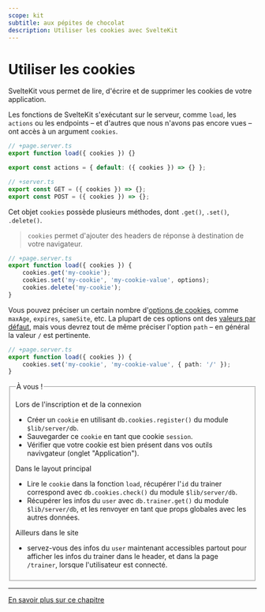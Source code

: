 ```yaml
---
scope: kit
subtitle: aux pépites de chocolat
description: Utiliser les cookies avec SvelteKit
---
```


# Utiliser les cookies

SvelteKit vous permet de lire, d'écrire et de supprimer les cookies de votre application.

Les fonctions de SvelteKit s'exécutant sur le serveur, comme `load`, les `actions` ou les endpoints
– et d'autres que nous n'avons pas encore vues – ont accès à un argument `cookies`.

```ts
// +page.server.ts
export function load({ cookies }) {}

export const actions = { default: ({ cookies }) => {} };
```

```ts
// +server.ts
export const GET = ({ cookies }) => {};
export const POST = ({ cookies }) => {};
```

Cet objet `cookies` possède plusieurs méthodes, dont `.get()`, `.set()`, `.delete()`.

> `cookies` permet d'ajouter des headers de réponse à destination de votre navigateur.

```ts
// +page.server.ts
export function load({ cookies }) {
	cookies.get('my-cookie');
	cookies.set('my-cookie', 'my-cookie-value', options);
	cookies.delete('my-cookie');
}
```

Vous pouvez préciser un certain nombre d'[options de
cookies](https://github.com/jshttp/cookie#cookieserializename-value-options), comme `maxAge`,
`expires`, `sameSite`, etc. La plupart de ces options ont des [valeurs par
défaut](https://kit.svelte.dev/docs/types#public-types-cookies), mais vous devrez tout de même
préciser l'option `path` – en général la valeur `/` est pertinente.

```ts
// +page.server.ts
export function load({ cookies }) {
	cookies.set('my-cookie', 'my-cookie-value', { path: '/' });
}
```

<fieldset class='task'>
<legend>À vous !</legend>

Lors de l'inscription et de la connexion

- Créer un `cookie` en utilisant `db.cookies.register()` du module `$lib/server/db`.
- Sauvegarder ce `cookie` en tant que cookie `session`.
- Vérifier que votre cookie est bien présent dans vos outils navivgateur (onglet "Application").

Dans le layout principal

- Lire le `cookie` dans la fonction `load`, récupérer l'`id` du trainer correspond avec
  `db.cookies.check()` du module `$lib/server/db`.
- Récupérer les infos du `user` avec `db.trainer.get()` du module `$lib/server/db`, et les
  renvoyer en tant que props globales avec les autres données.

Ailleurs dans le site

- servez-vous des infos du `user` maintenant accessibles partout pour afficher les infos du
  trainer dans le header, et dans la page `/trainer`, lorsque l'utilisateur est connecté.

</fieldset>

---

[En savoir plus sur ce chapitre](https://kit.svelte.dev/docs/load#cookies)
